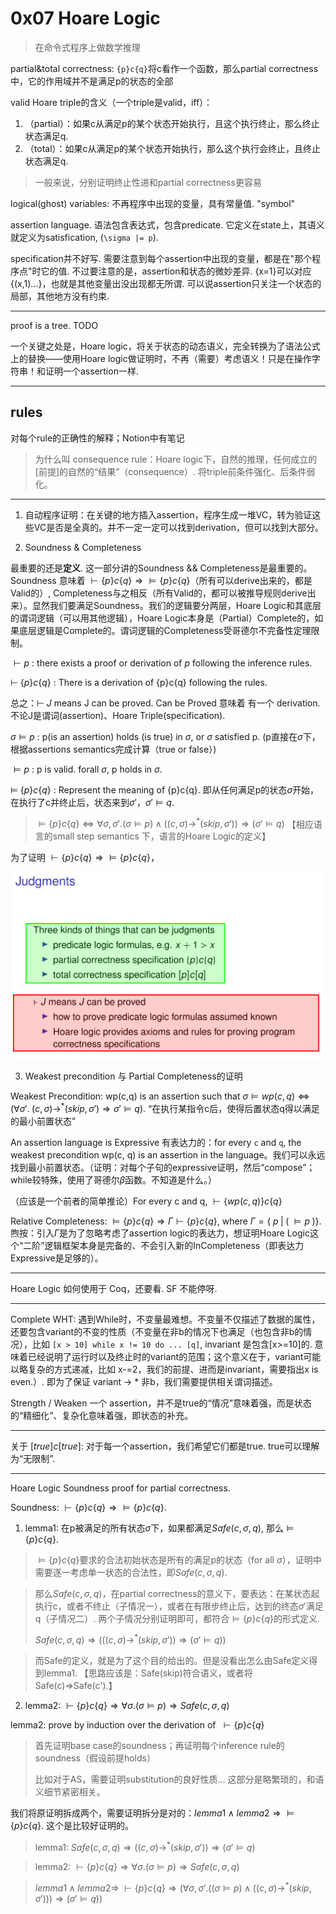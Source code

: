 # 0x07 Hoare Logic

> 在命令式程序上做数学推理

partial&total correctness: `{p}c{q}`将c看作一个函数，那么partial correctness中，它的作用域并不是满足p的状态的全部

valid Hoare triple的含义（一个triple是valid，iff）：
1. （partial）：如果c从满足p的某个状态开始执行，且这个执行终止，那么终止状态满足q. 
2. （total）：如果c从满足p的某个状态开始执行，那么这个执行会终止，且终止状态满足q.

> 一般来说，分别证明终止性进和partial correctness更容易

logical(ghost) variables: 不再程序中出现的变量，具有常量值. "symbol"

assertion language. 语法包含表达式，包含predicate. 它定义在state上，其语义就定义为satisfication, (`\sigma |= p`).

specification并不好写. 需要注意到每个assertion中出现的变量，都是在"那个程序点"时它的值. 不过要注意的是，assertion和状态的微妙差异. {x=1}可以对应{(x,1)...}，也就是其他变量出没出现都无所谓. 可以说assertion只关注一个状态的局部，其他地方没有约束.

***

proof is a tree. TODO

一个关键之处是，Hoare logic，将关于状态的动态语义，完全转换为了语法公式上的替换——使用Hoare logic做证明时，不再（需要）考虑语义！只是在操作字符串！和证明一个assertion一样.

***

## rules

对每个rule的正确性的解释；Notion中有笔记

> 为什么叫 consequence rule：Hoare logic下，自然的推理，任何成立的[前提]的自然的“结果”（consequence）. 将triple前条件强化、后条件弱化。  

***

1. 自动程序证明：在关键的地方插入assertion，程序生成一堆VC，转为验证这些VC是否是全真的。并不一定一定可以找到derivation，但可以找到大部分。

2. Soundness & Completeness


最重要的还是**定义**. 这一部分讲的Soundness && Completeness是最重要的。Soundness 意味着 $\vdash\{p\}c\{q\}\Rightarrow\models\{p\}c\{q\}$（所有可以derive出来的，都是Valid的）, Completeness与之相反（所有Valid的，都可以被推导规则derive出来）。显然我们要满足Soundness。我们的逻辑要分两层，Hoare Logic和其底层的谓词逻辑（可以用其他逻辑），Hoare Logic本身是（Partial）Complete的，如果底层逻辑是Complete的。谓词逻辑的Completeness受哥德尔不完备性定理限制。

$\vdash p$ : there exists a proof or derivation of $p$ following the inference rules.

$\vdash\;\{p\}c\{q\}$ : There is a derivation of {p}c{q} following the rules.

总之：$\vdash\;J$ means J can be proved. Can be Proved 意味着 有一个 derivation. 不论J是谓词(assertion)、Hoare Triple(specification).

$\sigma\models p$ : p(is an assertion) holds (is true) in $\sigma$, or $\sigma$ satisfied p. (p直接在$\sigma$下，根据assertions semantics完成计算（true or false）)

$\models p$ : p is valid. forall $\sigma$, p holds in $\sigma$.

$\models\;\{p\}c\{q\}$ : Represent the meaning of {p}c{q}. 即从任何满足p的状态$\sigma$开始，在执行了c并终止后，状态来到$\sigma'$，$\sigma'\models q$.

> $\models \{p\}c\{q\} \iff \forall \sigma,\sigma'.(\sigma\models p)\wedge((c,\sigma)\longrightarrow^*(skip, \sigma'))\Rightarrow(\sigma'\models q)$  【相应语言的small step semantics 下，语言的Hoare Logic的定义】
 
为了证明 $\vdash\{p\}c\{q\} \Rightarrow \models\{p\}c\{q\}$，

![](./pics/0x07-01.png)


3. Weakest precondition 与 Partial Completeness的证明

Weakest Precondition: wp(c,q) is an assertion such that $\sigma\models wp(c,q)\Leftrightarrow(\forall\sigma'.\;(c,\sigma)\longrightarrow^*(skip,\sigma')\Rightarrow\sigma'\models q)$. “在执行某指令c后，使得后置状态q得以满足的最小前置状态”

An assertion language is Expressive 有表达力的：for every `c` and `q`, the weakest precondition wp(c, q) is an assertion in the language。我们可以永远找到最小前置状态。（证明：对每个子句的expressive证明，然后“compose”；while较特殊，使用了哥德尔$\beta$函数。不知道是什么。）


（应该是一个前者的简单推论）For every c and q,   $\vdash\{wp(c,q)\}c\{q\}$

Relative Completeness: $\models\{p\}c\{q\}\Rightarrow\Gamma\vdash\{p\}c\{q\}$, where $\Gamma=\{\;p\;|\;(\;\models p\;)\}$.  煦按：引入$\Gamma$是为了忽略考虑了assertion logic的表达力，想证明Hoare Logic这个“二阶”逻辑框架本身是完备的、不会引入新的InCompleteness（即表达力Expressive是足够的）。

***

Hoare Logic 如何使用于 Coq，还要看. SF 不能停呀.

***

Complete WHT: 遇到While时，不变量最难想。不变量不仅描述了数据的属性，还要包含variant的不变的性质（不变量在非b的情况下也满足（也包含非b的情况），比如 `[x > 10] while x != 10 do ... [q]`, invariant 是包含[x>=10]的. 意味着已经说明了运行时以及终止时的variant的范围；这个意义在于，variant可能以略复杂的方式递减，比如 x-=2，我们的前提、进而是invariant，需要指出x is even.）. 即为了保证 variant -> * 非b，我们需要提供相关谓词描述。

Strength / Weaken 一个 assertion，并不是true的“情况”意味着强，而是状态的“精细化”、复杂化意味着强，即状态的补充。

***

关于 $[true]c[true]$: 对于每一个assertion，我们希望它们都是true. true可以理解为“无限制”.

***

Hoare Logic Soundness proof for partial correctness.

Soundness: $\vdash\{p\}c\{q\} \Rightarrow \models\{p\}c\{q\}.$

1. lemma1: 在p被满足的所有状态$\sigma$下，如果都满足$Safe(c,\sigma,q)$, 那么$\models\{p\}c\{q\}$.

> $\models\{p\}c\{q\}$要求的合法初始状态是所有的满足p的状态（for all $\sigma$），证明中需要逐一考虑单一状态的合法性，即$Safe(c,\sigma,q)$. 

> 那么$Safe(c,\sigma,q)$，在partial correctness的意义下，要表达：在某状态起执行c，或者不终止（子情况一），或者在有限步终止后，达到的终态$\sigma'$满足q（子情况二）. 两个子情况分别证明即可，都符合$\models\{p\}c\{q\}$的形式定义. 
> 
> $Safe(c,\sigma,q) \Rightarrow (((c,\sigma)\longrightarrow^*(skip,\sigma'))\Rightarrow(\sigma'\models q))$

> 而Safe的定义，就是为了这个目的给出的。但是没看出怎么由Safe定义得到lemma1. 【思路应该是：Safe(skip)符合语义，或者将Safe(c)=>Safe(c').】

2. lemma2: $\vdash\{p\}c\{q\} \Rightarrow \forall\sigma.(\sigma\models p)\Rightarrow Safe(c,\sigma,q)$

lemma2: prove by induction over the derivation of $\;\vdash\{p\}c\{q\}$

> 首先证明base case的soundness；再证明每个inference rule的soundness（假设前提holds）
> 
> 比如对于AS，需要证明substitution的良好性质... 这部分是略繁琐的，和语义细节紧密相关。




我们将原证明拆成两个，需要证明拆分是对的：$lemma1 \wedge lemma2 \Rightarrow \models \{p\}c\{q\}$. 这个是比较好证明的。

> lemma1: $Safe(c,\sigma,q) \Rightarrow ((c,\sigma)\longrightarrow^*(skip,\sigma'))\Rightarrow(\sigma'\models q)$

> lemma2: $\vdash\{p\}c\{q\} \Rightarrow \forall\sigma.(\sigma\models p)\Rightarrow Safe(c,\sigma,q)$

>  $lemma1 \wedge lemma2 \Rightarrow\;\vdash\{p\}c\{q\} \Rightarrow ( \forall \sigma,\sigma'.((\sigma\models p)\wedge((c,\sigma)\longrightarrow^*(skip, \sigma')))\Rightarrow(\sigma'\models q))$ 
